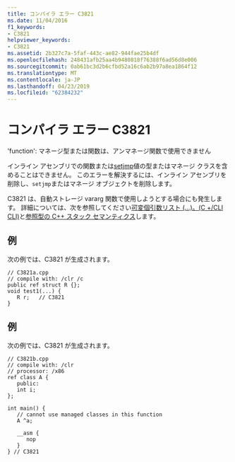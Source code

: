 ```yaml
---
title: コンパイラ エラー C3821
ms.date: 11/04/2016
f1_keywords:
- C3821
helpviewer_keywords:
- C3821
ms.assetid: 2b327c7a-5faf-443c-ae82-944fae25b4df
ms.openlocfilehash: 248431afb25aa4b9480818f76388f6ad56d8e006
ms.sourcegitcommit: 0ab61bc3d2b6cfbd52a16c6ab2b97a8ea1864f12
ms.translationtype: MT
ms.contentlocale: ja-JP
ms.lasthandoff: 04/23/2019
ms.locfileid: "62384232"
---
```

# <a name="compiler-error-c3821"></a>コンパイラ エラー C3821

'function': マネージ型または関数は、アンマネージ関数で使用できません

インライン アセンブリでの関数または[setjmp](../../c-runtime-library/reference/setjmp.md)値の型またはマネージ クラスを含めることはできません。 このエラーを解決するには、インライン アセンブリを削除し、`setjmp`またはマネージ オブジェクトを削除します。

C3821 は、自動ストレージ vararg 関数で使用しようとする場合にも発生します。  詳細については、次を参照してください[可変個引数リスト (...)。(C +/CLI CLI)](../../extensions/variable-argument-lists-dot-dot-dot-cpp-cli.md)と[参照型の C++ スタック セマンティクス](../../dotnet/cpp-stack-semantics-for-reference-types.md)します。

## <a name="example"></a>例

次の例では、C3821 が生成されます。

```
// C3821a.cpp
// compile with: /clr /c
public ref struct R {};
void test1(...) {
   R r;   // C3821
}
```

## <a name="example"></a>例

次の例では、C3821 が生成されます。

```
// C3821b.cpp
// compile with: /clr
// processor: /x86
ref class A {
   public:
   int i;
};

int main() {
   // cannot use managed classes in this function
   A ^a;

   __asm {
      nop
   }
} // C3821
```
